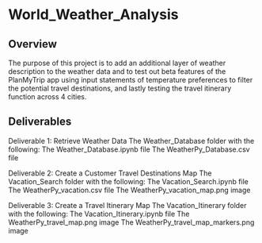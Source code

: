 # **World_Weather_Analysis**

## **Overview**
The purpose of this project is to add an additional layer of weather description to the weather data and to test out beta features of the PlanMyTrip app using input statements of temperature preferences to filter the potential travel destinations, and lastly testing the travel itinerary function across 4 cities. 

## **Deliverables**
Deliverable 1: Retrieve Weather Data
The Weather_Database folder with the following:
The Weather_Database.ipynb file
The WeatherPy_Database.csv file

Deliverable 2: Create a Customer Travel Destinations Map
The Vacation_Search folder with the following:
The Vacation_Search.ipynb file
The WeatherPy_vacation.csv file
The WeatherPy_vacation_map.png image

Deliverable 3: Create a Travel Itinerary Map
The Vacation_Itinerary folder with the following:
The Vacation_Itinerary.ipynb file
The WeatherPy_travel_map.png image
The WeatherPy_travel_map_markers.png image
